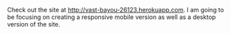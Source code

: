 Check out the site at http://vast-bayou-26123.herokuapp.com. I am going to be focusing on creating a responsive mobile version as well as a desktop version of the site. 
